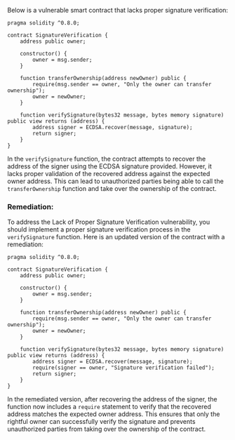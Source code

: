 Below is a vulnerable smart contract that lacks proper signature verification:

```solidity
pragma solidity ^0.8.0;

contract SignatureVerification {
    address public owner;

    constructor() {
        owner = msg.sender;
    }

    function transferOwnership(address newOwner) public {
        require(msg.sender == owner, "Only the owner can transfer ownership");
        owner = newOwner;
    }

    function verifySignature(bytes32 message, bytes memory signature) public view returns (address) {
        address signer = ECDSA.recover(message, signature);
        return signer;
    }
}
```

In the `verifySignature` function, the contract attempts to recover the address of the signer using the ECDSA signature provided. However, it lacks proper validation of the recovered address against the expected owner address. This can lead to unauthorized parties being able to call the `transferOwnership` function and take over the ownership of the contract.

### Remediation:
To address the Lack of Proper Signature Verification vulnerability, you should implement a proper signature verification process in the `verifySignature` function. Here is an updated version of the contract with a remediation:

```solidity
pragma solidity ^0.8.0;

contract SignatureVerification {
    address public owner;

    constructor() {
        owner = msg.sender;
    }

    function transferOwnership(address newOwner) public {
        require(msg.sender == owner, "Only the owner can transfer ownership");
        owner = newOwner;
    }

    function verifySignature(bytes32 message, bytes memory signature) public view returns (address) {
        address signer = ECDSA.recover(message, signature);
        require(signer == owner, "Signature verification failed");
        return signer;
    }
}
```

In the remediated version, after recovering the address of the signer, the function now includes a `require` statement to verify that the recovered address matches the expected owner address. This ensures that only the rightful owner can successfully verify the signature and prevents unauthorized parties from taking over the ownership of the contract.